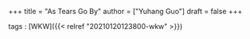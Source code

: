 +++
title = "As Tears Go By"
author = ["Yuhang Guo"]
draft = false
+++

tags
: [WKW]({{< relref "20210120123800-wkw" >}})
